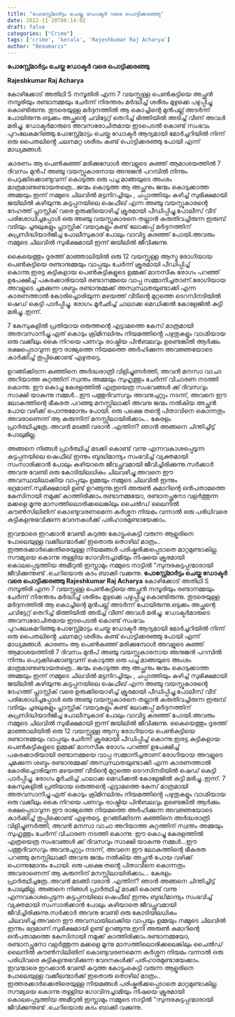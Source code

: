 ```yaml
---
title: "പോസ്റ്റ്മോർട്ടം ചെയ്ത ഡോക്ടർ വരെ പൊട്ടിക്കരഞ്ഞു"
date: 2022-11-28T06:14:02
draft: false
categories: ["Crime"]
tags: ['crime', 'kerala', 'Rajeshkumar Raj Acharya']
author: "Beaumaris"
---
```


<strong>പോസ്റ്റ്മോർട്ടം ചെയ്ത ഡോക്ടർ വരെ പൊട്ടിക്കരഞ്ഞു</strong>

<strong>Rajeshkumar Raj Acharya</strong>

കോഴിക്കോട് അതിഥി S നമ്പൂതിരി എന്ന 7 വയസ്സുള്ള പെൺകുട്ടിയെ അച്ഛൻ നമ്പൂരിയും രണ്ടാനമ്മയും ചേർന്ന് നിരന്തരം മർദ്ധിച്ച് ശരീരം മുഴുക്കെ പഴുപ്പിച്ചു കൊണ്ടിരുന്നു. തുടരെയുള്ള മർദ്ദനത്തിൽ ആ കൊച്ചിന്റെ മുൻപല്ല് അടർന്ന് പോയിരുന്നു.ഒടുക്കം അച്ഛന്റെ ചവിട്ടേറ്റ് തെറിച്ച് ഭിത്തിയിൽ അടിച്ച് വീണ് അവൾ മരിച്ചു. ഡോക്ടർമാരുടെ അവസരോചിതമായ ഇടപെടൽ കൊണ്ട് സംഭവം പുറംലേകമറിഞ്ഞു.പോസ്റ്റ്മോട്ടം ചെയ്ത ഡോക്ടർ ആദ്യമായി മോർച്ചറിയിൽ നിന്ന് ഒരു പൈതലിൻ്റെ ചലനമറ്റ ശരീരം കണ്ട് പൊട്ടിക്കരഞ്ഞു പോയി എന്ന് മാധ്യമങ്ങൾ.

കാരണം ആ പെൺകുഞ്ഞ് മരിക്കുമ്പോൾ അവളുടെ കുഞ്ഞ് ആമാശയത്തിൽ 7 ദിവസം മുൻപ് അഞ്ചു വയസ്സുകാരനായ അനുജൻ പറമ്പിൽ നിന്നും പെറുക്കിക്കൊണ്ടുവന്ന് കൊടുത്ത ഒരു പച്ച മാങ്ങയുടെ അംശം മാത്രമാണുണ്ടായതത്രെ…ജന്മം കൊടുത്ത ആ അച്ഛനും ജന്മം കൊടുക്കാത്ത അമ്മയും ഇന്ന് നമ്മുടെ ചിലവിൽ മട്ടനിറച്ചിയും , ചപ്പാത്തിയും കഴിച്ച് സുഭിക്ഷമായി ജയിലിൽ കഴിയുന്നു.കട്ടപ്പനയിലെ ഷെഫീഖ് എന്ന അഞ്ചു വയസ്സുകാരന്റെ ദേഹത്ത് പ്ലാസ്റ്റിക് വരെ ഉരുക്കിയൊഴിച്ച് ക്രൂരമായി പീഡിപ്പിച്ചു.പോലീസ് വീട് പരിശോധിച്ചപ്പോൾ ഒരു അഞ്ചു വയസ്സുകാരനെ തല്ലാൻ കരുതിവച്ചിരുന്ന ഇരുമ്പ് വടിയും ചൂരലുകളും പ്ലാസ്റ്റിക് വയറുകളും കണ്ട് ലോക്കപ്പ് മർദ്ദനത്തിന് കുപ്രസിദ്ധിയാർജിച്ച പോലീസുകാര് പോലും വാവിട്ടു കരഞ്ഞ് പോയി.അവരും നമ്മുടെ ചിലവിൽ സുഭിക്ഷമായി ഇന്ന് ജയിലിൽ ജീവിക്കുന്നു.

കൈയെത്തും ദൂരത്ത് മാഞ്ഞാലിയിൽ ഒരു 12 വയസ്സുള്ള ആസ്മ രോഗിയായ പെൺകുട്ടിയെ രണ്ടാനുമ്മയും വാപ്പയും ചേർന്ന് ക്രൂരമായി പീഡിപ്പിച്ച് കൊന്നു.ഇരട്ട കുട്ടികളായ പെൺകുട്ടികളുടെ ഉമ്മക്ക് മാനസീക രോഗം പറഞ്ഞ് ഉപേക്ഷിച്ച് പകരക്കാരിയായി രണ്ടാനമ്മയെ വാപ്പ സമ്മാനിച്ചതാണ്.രോഗിയായ അവളുടെ ചുമക്കുന്ന ശബ്ദം രണ്ടാനുമ്മക്ക് അസ്വസ്ഥതയുണ്ടാക്കി എന്ന കാരണത്താൽ കോരിച്ചൊരിയുന്ന മഴയത്ത് വീടിന്റെ മുറ്റത്തെ ടെറസിനടിയിൽ ഷെഡ് കെട്ടി പാർപ്പിച്ചു. രോഗം മൂർഛിച്ച് ചാലാക്ക മെഡിക്കൽ കോളേജിൽ കുട്ടി മരിച്ചു..ഇന്ന്.

7 കേസുകളിൽ പ്രതിയായ ഒരുത്തന്റെ എട്ടാമത്തെ കേസ് മാത്രമായി അതവസാനിച്ചു.ഏത് കൊടും ക്രിമിനലിനും നിയമത്തിൻ്റെ പഴുതുകളും വാഗ്മിയായ ഒരു വക്കീലും കൈ നിറയെ പണവും രാഷ്ട്രിയ പിൻബലവും ഉണ്ടെങ്കിൽ ആർക്കും രക്ഷപ്പെടാവുന്ന ഈ രാജ്യത്തെ നിയമത്തെ അർഹിക്കുന്ന അവജ്ഞയോടെ കാർക്കിച്ച് തുപ്പിക്കൊണ്ട് എഴുതട്ടെ.

ഉറങ്ങിക്കിടന്ന കുഞ്ഞിനെ അർദ്ധരാത്രി വിളിച്ചുണർത്തി, അവൻ മനസാ വാചാ അറിയാത്ത കുറ്റത്തിന് സ്വന്തം അമ്മയും സുഹൃത്തും ചേർന്ന് വിചാരണ നടത്തി കൊന്നു. ഈ കൊച്ചു കേരളത്തിൽ എത്രയെത്ര സംഭവങ്ങൾ ക്ക് ദിവസവും സാക്ഷി യാകുന്നു നമ്മൾ...ഈ പത്തുദിവസവും അവനുചുറ്റും നടന്ന്, അവനെ ഈ ലോകത്തിന്റെ ഭീകരത പറഞ്ഞു മനസ്സിലാക്കി അവനു ജന്മം നൽകിയ അച്ഛൻ പോയ വഴിക്ക് പൊന്നുമോനും പോയി. ഒരു പക്ഷെ തൻ്റെ പിതാവിനെ കൊന്നതും അവരാണെന്ന് ആ കരുന്നിന് മനസ്സിലായിരിക്കാം… കേരളം പ്രാർത്ഥിച്ചത്രേ..അവൻ മടങ്ങി വരാൻ .എന്തിന്? ഞാൻ അങ്ങനെ ചിന്തിച്ചിട്ട് പോലുമില്ല.

അങ്ങനെ നിങ്ങൾ പ്രാർത്ഥിച്ച് മടക്കി കൊണ്ട് വന്നു എന്നവകാശപ്പെടുന്ന കട്ടപ്പനയിലെ ഷെഫീഖ് ഇന്നും ബുദ്ധിമാന്ദ്യം സംഭവിച്ച് വ്യക്തമായി സംസാരിക്കാൻ പോലും കഴിയാതെ ജീവച്ഛവമായി ജീവിച്ചിരിക്കുന്നു.സർക്കാർ അവനു വേണ്ടി ഒരു കോടിയിലധികം ചിലവഴിച്ചു.അവനെ ഈ അവസ്ഥയിലാക്കിയ വാപ്പയും ഉമ്മയും നമ്മുടെ ചിലവിൽ ഇന്നും ഭദ്രമാണ്.സുഭിക്ഷമായി ഉണ്ട് ഉറങ്ങുന്നു.ഇനി അരുൺ കുമാറിന്റെ ഒൻപതാമത്തെ കേസിനായി നമുക്ക് കാത്തിരിക്കാം.രണ്ടാനമ്മയോ, രണ്ടാനച്ഛനോ വളർത്തുന്ന മക്കളെ മൂന്നു മാസത്തിലൊരിക്കലെങ്കിലും ചൈൽഡ് ലൈനിൽ കൗൺസിലിങിന് കൊണ്ടുവരണമെന്ന കർശ്ശന നിയമം വന്നാൽ ഒരു പരിധിവരെ കുട്ടികളനുഭവിക്കുന്ന വേദനകൾക്ക് പരിഹാരമുണ്ടായേക്കാം.

ഇവന്മാരെ ഇറക്കാൻ വേണ്ടി കറുത്ത കോട്ടുംകെട്ടി വരുന്ന ആളൂരിനെ പോലെയുള്ള വക്കീലന്മാർക്ക് ഇതൊരു തൊഴില് മാത്രം.. ഇത്തരക്കാർക്കെതിരെയുള്ള നിയമങ്ങൾ പരിഷ്കരിക്കപ്പെടാതെ മാറ്റമുണ്ടാകില്ല. സൗമ്യയെ കൊന്നു തള്ളിയ ഗോവിന്ദച്ചാമിയും നിഷയെ ക്രൂരമായി കൊലപ്പെടുത്തിയ അമീറുൽ ഇസ്ലാമും നമ്മുടെ നാട്ടിൽ "സുന്ദരകുട്ടപ്പന്മാരായി ജീവിക്കുന്നുണ്ട് .ചെറിയൊരു കടം ബാക്കി വക്കുന്നു.
**പോസ്റ്റ്മോർട്ടം ചെയ്ത ഡോക്ടർ വരെ പൊട്ടിക്കരഞ്ഞു** **Rajeshkumar Raj Acharya** കോഴിക്കോട് അതിഥി S നമ്പൂതിരി എന്ന 7 വയസ്സുള്ള പെൺകുട്ടിയെ അച്ഛൻ നമ്പൂരിയും രണ്ടാനമ്മയും ചേർന്ന് നിരന്തരം മർദ്ധിച്ച് ശരീരം മുഴുക്കെ പഴുപ്പിച്ചു കൊണ്ടിരുന്നു. തുടരെയുള്ള മർദ്ദനത്തിൽ ആ കൊച്ചിന്റെ മുൻപല്ല് അടർന്ന് പോയിരുന്നു.ഒടുക്കം അച്ഛന്റെ ചവിട്ടേറ്റ് തെറിച്ച് ഭിത്തിയിൽ അടിച്ച് വീണ് അവൾ മരിച്ചു. ഡോക്ടർമാരുടെ അവസരോചിതമായ ഇടപെടൽ കൊണ്ട് സംഭവം പുറംലേകമറിഞ്ഞു.പോസ്റ്റ്മോട്ടം ചെയ്ത ഡോക്ടർ ആദ്യമായി മോർച്ചറിയിൽ നിന്ന് ഒരു പൈതലിൻ്റെ ചലനമറ്റ ശരീരം കണ്ട് പൊട്ടിക്കരഞ്ഞു പോയി എന്ന് മാധ്യമങ്ങൾ. കാരണം ആ പെൺകുഞ്ഞ് മരിക്കുമ്പോൾ അവളുടെ കുഞ്ഞ് ആമാശയത്തിൽ 7 ദിവസം മുൻപ് അഞ്ചു വയസ്സുകാരനായ അനുജൻ പറമ്പിൽ നിന്നും പെറുക്കിക്കൊണ്ടുവന്ന് കൊടുത്ത ഒരു പച്ച മാങ്ങയുടെ അംശം മാത്രമാണുണ്ടായതത്രെ…ജന്മം കൊടുത്ത ആ അച്ഛനും ജന്മം കൊടുക്കാത്ത അമ്മയും ഇന്ന് നമ്മുടെ ചിലവിൽ മട്ടനിറച്ചിയും , ചപ്പാത്തിയും കഴിച്ച് സുഭിക്ഷമായി ജയിലിൽ കഴിയുന്നു.കട്ടപ്പനയിലെ ഷെഫീഖ് എന്ന അഞ്ചു വയസ്സുകാരന്റെ ദേഹത്ത് പ്ലാസ്റ്റിക് വരെ ഉരുക്കിയൊഴിച്ച് ക്രൂരമായി പീഡിപ്പിച്ചു.പോലീസ് വീട് പരിശോധിച്ചപ്പോൾ ഒരു അഞ്ചു വയസ്സുകാരനെ തല്ലാൻ കരുതിവച്ചിരുന്ന ഇരുമ്പ് വടിയും ചൂരലുകളും പ്ലാസ്റ്റിക് വയറുകളും കണ്ട് ലോക്കപ്പ് മർദ്ദനത്തിന് കുപ്രസിദ്ധിയാർജിച്ച പോലീസുകാര് പോലും വാവിട്ടു കരഞ്ഞ് പോയി.അവരും നമ്മുടെ ചിലവിൽ സുഭിക്ഷമായി ഇന്ന് ജയിലിൽ ജീവിക്കുന്നു. കൈയെത്തും ദൂരത്ത് മാഞ്ഞാലിയിൽ ഒരു 12 വയസ്സുള്ള ആസ്മ രോഗിയായ പെൺകുട്ടിയെ രണ്ടാനുമ്മയും വാപ്പയും ചേർന്ന് ക്രൂരമായി പീഡിപ്പിച്ച് കൊന്നു.ഇരട്ട കുട്ടികളായ പെൺകുട്ടികളുടെ ഉമ്മക്ക് മാനസീക രോഗം പറഞ്ഞ് ഉപേക്ഷിച്ച് പകരക്കാരിയായി രണ്ടാനമ്മയെ വാപ്പ സമ്മാനിച്ചതാണ്.രോഗിയായ അവളുടെ ചുമക്കുന്ന ശബ്ദം രണ്ടാനുമ്മക്ക് അസ്വസ്ഥതയുണ്ടാക്കി എന്ന കാരണത്താൽ കോരിച്ചൊരിയുന്ന മഴയത്ത് വീടിന്റെ മുറ്റത്തെ ടെറസിനടിയിൽ ഷെഡ് കെട്ടി പാർപ്പിച്ചു. രോഗം മൂർഛിച്ച് ചാലാക്ക മെഡിക്കൽ കോളേജിൽ കുട്ടി മരിച്ചു..ഇന്ന്. 7 കേസുകളിൽ പ്രതിയായ ഒരുത്തന്റെ എട്ടാമത്തെ കേസ് മാത്രമായി അതവസാനിച്ചു.ഏത് കൊടും ക്രിമിനലിനും നിയമത്തിൻ്റെ പഴുതുകളും വാഗ്മിയായ ഒരു വക്കീലും കൈ നിറയെ പണവും രാഷ്ട്രിയ പിൻബലവും ഉണ്ടെങ്കിൽ ആർക്കും രക്ഷപ്പെടാവുന്ന ഈ രാജ്യത്തെ നിയമത്തെ അർഹിക്കുന്ന അവജ്ഞയോടെ കാർക്കിച്ച് തുപ്പിക്കൊണ്ട് എഴുതട്ടെ. ഉറങ്ങിക്കിടന്ന കുഞ്ഞിനെ അർദ്ധരാത്രി വിളിച്ചുണർത്തി, അവൻ മനസാ വാചാ അറിയാത്ത കുറ്റത്തിന് സ്വന്തം അമ്മയും സുഹൃത്തും ചേർന്ന് വിചാരണ നടത്തി കൊന്നു. ഈ കൊച്ചു കേരളത്തിൽ എത്രയെത്ര സംഭവങ്ങൾ ക്ക് ദിവസവും സാക്ഷി യാകുന്നു നമ്മൾ...ഈ പത്തുദിവസവും അവനുചുറ്റും നടന്ന്, അവനെ ഈ ലോകത്തിന്റെ ഭീകരത പറഞ്ഞു മനസ്സിലാക്കി അവനു ജന്മം നൽകിയ അച്ഛൻ പോയ വഴിക്ക് പൊന്നുമോനും പോയി. ഒരു പക്ഷെ തൻ്റെ പിതാവിനെ കൊന്നതും അവരാണെന്ന് ആ കരുന്നിന് മനസ്സിലായിരിക്കാം… കേരളം പ്രാർത്ഥിച്ചത്രേ..അവൻ മടങ്ങി വരാൻ .എന്തിന്? ഞാൻ അങ്ങനെ ചിന്തിച്ചിട്ട് പോലുമില്ല. അങ്ങനെ നിങ്ങൾ പ്രാർത്ഥിച്ച് മടക്കി കൊണ്ട് വന്നു എന്നവകാശപ്പെടുന്ന കട്ടപ്പനയിലെ ഷെഫീഖ് ഇന്നും ബുദ്ധിമാന്ദ്യം സംഭവിച്ച് വ്യക്തമായി സംസാരിക്കാൻ പോലും കഴിയാതെ ജീവച്ഛവമായി ജീവിച്ചിരിക്കുന്നു.സർക്കാർ അവനു വേണ്ടി ഒരു കോടിയിലധികം ചിലവഴിച്ചു.അവനെ ഈ അവസ്ഥയിലാക്കിയ വാപ്പയും ഉമ്മയും നമ്മുടെ ചിലവിൽ ഇന്നും ഭദ്രമാണ്.സുഭിക്ഷമായി ഉണ്ട് ഉറങ്ങുന്നു.ഇനി അരുൺ കുമാറിന്റെ ഒൻപതാമത്തെ കേസിനായി നമുക്ക് കാത്തിരിക്കാം.രണ്ടാനമ്മയോ, രണ്ടാനച്ഛനോ വളർത്തുന്ന മക്കളെ മൂന്നു മാസത്തിലൊരിക്കലെങ്കിലും ചൈൽഡ് ലൈനിൽ കൗൺസിലിങിന് കൊണ്ടുവരണമെന്ന കർശ്ശന നിയമം വന്നാൽ ഒരു പരിധിവരെ കുട്ടികളനുഭവിക്കുന്ന വേദനകൾക്ക് പരിഹാരമുണ്ടായേക്കാം. ഇവന്മാരെ ഇറക്കാൻ വേണ്ടി കറുത്ത കോട്ടുംകെട്ടി വരുന്ന ആളൂരിനെ പോലെയുള്ള വക്കീലന്മാർക്ക് ഇതൊരു തൊഴില് മാത്രം.. ഇത്തരക്കാർക്കെതിരെയുള്ള നിയമങ്ങൾ പരിഷ്കരിക്കപ്പെടാതെ മാറ്റമുണ്ടാകില്ല. സൗമ്യയെ കൊന്നു തള്ളിയ ഗോവിന്ദച്ചാമിയും നിഷയെ ക്രൂരമായി കൊലപ്പെടുത്തിയ അമീറുൽ ഇസ്ലാമും നമ്മുടെ നാട്ടിൽ "സുന്ദരകുട്ടപ്പന്മാരായി ജീവിക്കുന്നുണ്ട് .ചെറിയൊരു കടം ബാക്കി വക്കുന്നു.

